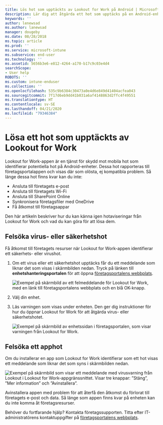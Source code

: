```yaml
---
title: Lös hot som upptäckts av Lookout for Work på Android | Microsoft Docs
description: Lär dig att åtgärda ett hot som upptäcks på en Android-enhet av Lookout for Work-appen.
keywords: ''
author: lenewsad
ms.author: lanewsad
manager: dougeby
ms.date: 08/28/2018
ms.topic: article
ms.prod: ''
ms.service: microsoft-intune
ms.subservice: end-user
ms.technology: ''
ms.assetid: 5656b3e6-e812-4264-a170-b17c9c03e4d4
searchScope:
- User help
ROBOTS: ''
ms.custom: intune-enduser
ms.collection: ''
ms.openlocfilehash: 535c9b6384c30473a0e4d6e849d41404acfea043
ms.sourcegitcommit: 7f17d6eb9dd41b031a6af4148863d2ffc4f49551
ms.translationtype: HT
ms.contentlocale: sv-SE
ms.lasthandoff: 04/21/2020
ms.locfileid: "79346384"
---
```

# <a name="resolve-a-threat-found-by-lookout-for-work"></a>Lösa ett hot som upptäckts av Lookout for Work  

Lookout for Work-appen är en tjänst för skydd mot mobila hot som identifierar potentiella hot på Android-enheter. Dessa hot rapporteras till företagsportalappen och visas där som olösta, ej kompatibla problem. Så länge dessa hot finns kvar kan du inte:

* Ansluta till företagets e-post
* Ansluta till företagets Wi-Fi
* Ansluta till SharePoint Online
* Synkronisera företagsfiler med OneDrive
* Få åtkomst till företagsappar

Den här artikeln beskriver hur du kan känna igen hotaviseringar från Lookout for Work och vad du kan göra för att lösa dem. 

## <a name="troubleshoot-virus-or-security-threat"></a>Felsöka virus- eller säkerhetshot  
Få åtkomst till företagets resurser när Lookout for Work-appen identifierar ett säkerhets- eller virushot.  

1. Om ett virus eller ett säkerhetshot upptäcks får du ett meddelande som liknar det som visas i skärmbilden nedan. Tryck på länken till **enhetshanteringsportalen** för att öppna [företagsportalens webbplats](https://portal.manage.microsoft.com/devices).  

    ![Exempel på skärmbild av ett felmeddelande för Lookout for Work, med en länk till företagsportalens webbplats och en blå OK-knapp.](./media/mtd-go-to-device-management-portal-android.png)

2. Välj din enhet.  
3. Läs varningen som visas under enheten. Den ger dig instruktioner för hur du öppnar Lookout for Work för att åtgärda virus- eller säkerhetshotet. 

    ![Exempel på skärmbild av enhetssidan i företagsportalen, som visar varningen från Lookout for Work.](./media/CP-lookout-virus-banner-1808.png)  

## <a name="troubleshoot-an-app-threat"></a>Felsöka ett apphot  

Om du installerar en app som Lookout for Work identifierar som ett hot visas ett meddelande som liknar det som syns i skärmbilden nedan.  

![Exempel på skärmbild som visar ett meddelande med virusvarning från Lookout i Lookout for Work-appgränssnittet. Visar tre knappar: ”Stäng”, ”Mer information” och ”Avinstallera”.](./media/lookout-virus-alert-android.png)  

Avinstallera appen med problem för att återfå den åtkomst du förlorat till företagets e-post och data. Så länge som appen finns kvar på enheten kan du inte komma åt företagsresurser.    

Behöver du fortfarande hjälp? Kontakta företagssupporten. Titta efter IT-administratörens kontaktuppgifter på [företagsportalens webbplats](https://go.microsoft.com/fwlink/?linkid=2010980).  
